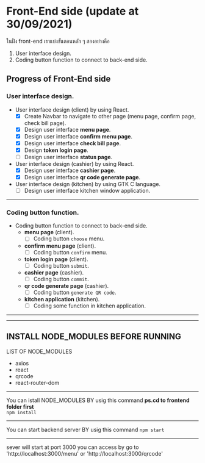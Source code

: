 # Front-End side (update at 30/09/2021)
ในฝั่ง front-end เราแบ่งขั้นตอนหลัก ๆ สองอย่างคือ 
1. User interface design.
2. Coding button function to connect to back-end side.

## Progress of Front-End side 
### User interface design.
- User interface design (client) by using React.
    - [x] Create Navbar to navigate to other page (menu page, confirm page, check bill page).
    - [x] Design user interface **menu page**.
    - [x] Design user interface **confirm menu page**.
    - [x] Design user interface **check bill page**.
    - [x] Design **token login page**.
    - [ ] Design user interface **status page**.
- User interface design (cashier) by using React.
    - [x] Design user interface **cashier page**.
    - [x] Design user interface **qr code generate page**.
- User interface design (kitchen) by using GTK C language.
    - [ ] Design user interface kitchen window application.
***
### Coding button function.
- Coding button function to connect to back-end side.
    - **menu page** (client).
        - [ ] Coding button `choose` menu. 
    - **confirm menu page** (client).   
        - [ ] Coding button `confirm` menu.
    - **token login page** (client).
        - [ ] Coding button `submit`.
    - **cashier page** (cashier).
        - [ ] Coding button `commit`. 
    - **qr code generate page** (cashier).
        - [ ] Coding button `generate QR code`.
    - **kitchen application** (kitchen).
        - [ ] Coding some function in kitchen application.
***





----------------------------------------
INSTALL NODE_MODULES BEFORE RUNNING 
----------------------------------------
LIST OF NODE_MODULES
- axios
- react
- qrcode
- react-router-dom
----------------------------------------

You can istall NODE_MODULES BY usig this command  **ps.cd to frontend folder first** \
`npm install`

----------------------------------------

You can start backend server BY usig this command 
`npm start`

----------------------------------------
sever will start at port 3000
you can access by go to 'http://localhost:3000/menu' or 'http://localhost:3000/qrcode'
